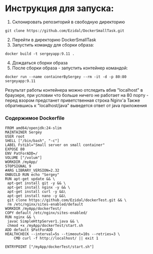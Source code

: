 # Инструкция для запуска:
1. Склонировать репозиторий в свободную директорию 
```
git clone https://github.com/Ezidal/DockerSmallTask.git
```
2. Перейти в директорию DockerSmallTask
3. Запустить команду для сборки образа:
```
docker build -t sergeyapp:9.11 .
```
4. Дождаться сборки образа
5. После сборки образа - запустить контейнер командой:
```
docker run --name containerBySergey --rm -it -d -p 80:80 sergeyapp:9.11
```
Результат работы контейнера можно отследить вбив "localhost" в браузере, при условии что больше ничего не работает на 80 порту - перед взором предстанет приветственная строка Nginx'a
Также обратившись к "localhost/java" выведется ответ от java приложения


### Содержимое Dockerfile
```
FROM amd64/openjdk:24-slim
MAINTAINER Sergey
USER root
SHELL ["/bin/bash", "-c"]
LABEL FstLbl="Small server on small container"
EXPOSE 80
ENV PatForADD=/
VOLUME ["/volum"]
WORKDIR /myApp/
STOPSIGNAL 9
#ARG LIBRARY_VERSION=2.32
ONBUILD RUN echo "Sergey"
RUN apt-get update && \
 apt-get install git -y && \
 apt-get install nginx -y && \
 apt-get install curl -y &&\
 apt-get install nano -y &&\
 git clone https://github.com/Ezidal/dockerTest.git && \
 rm /etc/nginx/sites-enabled/default
WORKDIR /myApp/dockerTest/
COPY default /etc/nginx/sites-enabled/
RUN nginx && \
 javac SimpleHttpServer1.java && \
 chmod +x /myApp/dockerTest/start.sh
ADD default $PatForADD
HEALTHCHECK --interval=5s --timeout=10s --retries=3 \
    CMD curl -f http://localhost/ || exit 1

ENTRYPOINT ["/myApp/dockerTest/start.sh"]
```


